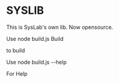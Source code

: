 # SYSLIB

This is SysLab's own lib.
Now opensource.

Use 
 node build.js Build

to build

Use
 node build.js --help

For Help 